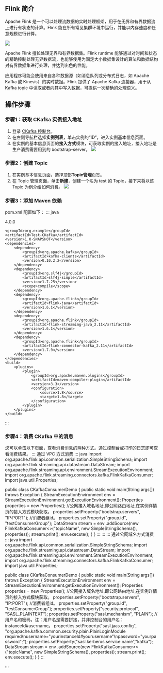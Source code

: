 ## Flink 简介
Apache Flink 是一个可以处理流数据的实时处理框架，用于在无界和有界数据流上进行有状态的计算。Flink 能在所有常见集群环境中运行，并能以内存速度和任意规模进行计算。

![](https://main.qcloudimg.com/raw/380cf6c9a57a9e645b12f94f1bcaf94c.png)

Apache Flink 擅长处理无界和有界数据集。Flink runtime 能够通过对时间和状态的精确控制处理无界数据流，也能够使用为固定大小数据集设计的算法和数据结构对有界数据集进行处理，并达到出色的性能。

应用程序可能会使用来自各种数据源（如消息队列或分布式日志，如 Apache Kafka 或 Kinesis）的实时数据。Flink 提供了 Apache Kafka 连接器，用于从 Kafka topic 中读取或者向其中写入数据，可提供一次精确的处理语义。

## 操作步骤

### 步骤1：获取 CKafka 实例接入地址

1. 登录 [CKafka 控制台](https://console.cloud.tencent.com/ckafka)。
2. 在左侧导航栏选择**实例列表**，单击实例的“ID”，进入实例基本信息页面。
3. 在实例的基本信息页面的**接入方式**模块，可获取实例的接入地址，接入地址是生产消费需要用到的 bootstrap-server。
![](https://qcloudimg.tencent-cloud.cn/raw/aee316ca3b052f7b8e16e51e67f8f004.png)

### 步骤2：创建 Topic

1. 在实例基本信息页面，选择顶部**Topic管理**页签。
2. 在 Topic 管理页面，单击**新建**，创建一个名为 test 的 Topic，接下来将以该 Topic 为例介绍如何消费。
![](https://qcloudimg.tencent-cloud.cn/raw/0214d01b423117bd1ce6c00a8e8052bb.png)

### 步骤3：添加 Maven 依赖

pom.xml 配置如下：
<dx-codeblock>
:::  java
<?xml version="1.0" encoding="UTF-8"?>
<project xmlns="http://maven.apache.org/POM/4.0.0"
         xmlns:xsi="http://www.w3.org/2001/XMLSchema-instance"
         xsi:schemaLocation="http://maven.apache.org/POM/4.0.0 http://maven.apache.org/xsd/maven-4.0.0.xsd">
    <modelVersion>4.0.0</modelVersion>

    <groupId>org.example</groupId>
    <artifactId>Test-CKafka</artifactId>
    <version>1.0-SNAPSHOT</version>
    <dependencies>
        <dependency>
            <groupId>org.apache.kafka</groupId>
            <artifactId>kafka-clients</artifactId>
            <version>0.10.2.2</version>
        </dependency>
        <dependency>
            <groupId>org.slf4j</groupId>
            <artifactId>slf4j-simple</artifactId>
            <version>1.7.25</version>
            <scope>compile</scope>
        </dependency>
        <dependency>
            <groupId>org.apache.flink</groupId>
            <artifactId>flink-java</artifactId>
            <version>1.6.1</version>
        </dependency>
        <dependency>
            <groupId>org.apache.flink</groupId>
            <artifactId>flink-streaming-java_2.11</artifactId>
            <version>1.6.1</version>
        </dependency>
        <dependency>
            <groupId>org.apache.flink</groupId>
            <artifactId>flink-connector-kafka_2.11</artifactId>
            <version>1.7.0</version>
        </dependency>
    </dependencies>
    <build>
        <plugins>
            <plugin>
                <groupId>org.apache.maven.plugins</groupId>
                <artifactId>maven-compiler-plugin</artifactId>
                <version>3.3</version>
                <configuration>
                    <source>1.8</source>
                    <target>1.8</target>
                </configuration>
            </plugin>
        </plugins>
    </build>
</project>
:::
</dx-codeblock>


### 步骤4：消费 CKafka 中的消息

您可以单击以下页面，查看消费消息的两种方式。通过控制台或打印的日志即可查看消费结果。
<dx-tabs>
:::  通过 VPC 方式消费
<dx-codeblock>
:::  java
import org.apache.flink.api.common.serialization.SimpleStringSchema;
import org.apache.flink.streaming.api.datastream.DataStream;
import org.apache.flink.streaming.api.environment.StreamExecutionEnvironment;
import org.apache.flink.streaming.connectors.kafka.FlinkKafkaConsumer;
import java.util.Properties;

public class CKafkaConsumerDemo {
		public static void main(String args[]) throws Exception {
				StreamExecutionEnvironment env = StreamExecutionEnvironment.getExecutionEnvironment();
				Properties properties = new Properties();
				//公网接入域名地址,即公网路由地址,在实例详情页的接入方式模块获取。
				properties.setProperty("bootstrap.servers", "IP:PORT");
				//消费者组id。
				properties.setProperty("group.id", "testConsumerGroup");
				DataStream<String> stream = env
								.addSource(new FlinkKafkaConsumer<>("topicName", new SimpleStringSchema(), properties));
				stream.print();
				env.execute();
		}
}
:::
</dx-codeblock>
:::
::: 通过公网域名方式消费
<dx-codeblock>
:::  java
import org.apache.flink.api.common.serialization.SimpleStringSchema;
import org.apache.flink.streaming.api.datastream.DataStream;
import org.apache.flink.streaming.api.environment.StreamExecutionEnvironment;
import org.apache.flink.streaming.connectors.kafka.FlinkKafkaConsumer;
import java.util.Properties;

public class CKafkaConsumerDemo {
		public static void main(String args[]) throws Exception {
				StreamExecutionEnvironment env = StreamExecutionEnvironment.getExecutionEnvironment();
				Properties properties = new Properties();
				//公网接入域名地址,即公网路由地址,在实例详情页的接入方式模块获取。
				properties.setProperty("bootstrap.servers", "IP:PORT");
				//消费者组id。
				properties.setProperty("group.id", "testConsumerGroup");
				properties.setProperty("security.protocol", "SASL_PLAINTEXT");
				properties.setProperty("sasl.mechanism", "PLAIN");
				//用户名和密码，注：用户名是需要拼接，并非控制台的用户名：instanceId#username。
				properties.setProperty("sasl.jaas.config", 
															 "org.apache.kafka.common.security.plain.PlainLoginModule required\nusername=\"yourinstanceId#yourusername\"\npassword=\"yourpassword\";");
				properties.setProperty("sasl.kerberos.service.name","kafka");
				DataStream<String> stream = env
								.addSource(new FlinkKafkaConsumer<>("topicName", new SimpleStringSchema(), properties));
				stream.print();
				env.execute();
		}
}
:::
</dx-codeblock>

:::
</dx-tabs>




